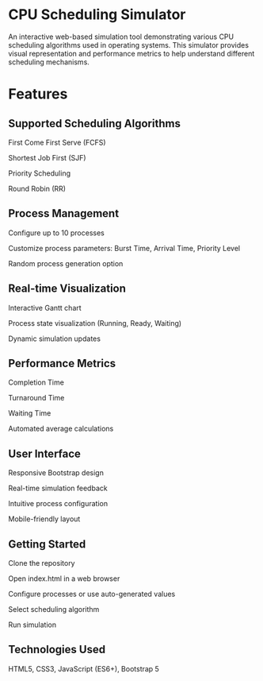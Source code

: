 # CPU Scheduling Simulator
An interactive web-based simulation tool demonstrating various CPU scheduling algorithms used in operating systems. This simulator provides visual representation and performance metrics to help understand different scheduling mechanisms.

# Features

## Supported Scheduling Algorithms
First Come First Serve (FCFS)

Shortest Job First (SJF)

Priority Scheduling

Round Robin (RR)

## Process Management
Configure up to 10 processes

Customize process parameters:
Burst Time, 
Arrival Time, 
Priority Level

Random process generation option

## Real-time Visualization
Interactive Gantt chart

Process state visualization (Running, Ready, Waiting)

Dynamic simulation updates

## Performance Metrics
Completion Time

Turnaround Time

Waiting Time

Automated average calculations

## User Interface
Responsive Bootstrap design

Real-time simulation feedback

Intuitive process configuration

Mobile-friendly layout

## Getting Started
Clone the repository

Open index.html in a web browser

Configure processes or use auto-generated values

Select scheduling algorithm

Run simulation
## Technologies Used
HTML5, 
CSS3, 
JavaScript (ES6+), 
Bootstrap 5
